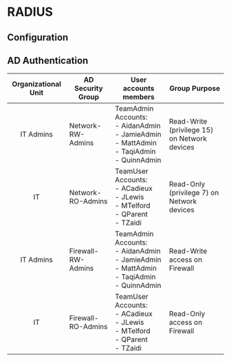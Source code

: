 # RADIUS

## Configuration

## AD Authentication

| **Organizational Unit** | **AD Security Group** | **User accounts members**                                                                         | **Group Purpose**                            |
| :---------------------: | --------------------- | ------------------------------------------------------------------------------------------------- | -------------------------------------------- |
|        IT Admins        | Network-RW-Admins     | TeamAdmin Accounts:<br>- AidanAdmin<br>- JamieAdmin<br>- MattAdmin<br>- TaqiAdmin<br>- QuinnAdmin | Read-Write (privilege 15) on Network devices |
|           IT            | Network-RO-Admins     | TeamUser Accounts:<br>- ACadieux<br>- JLewis<br>- MTelford<br>- QParent<br>- TZaidi               | Read-Only (privilege 7) on Network devices   |
|        IT Admins        | Firewall-RW-Admins    | TeamAdmin Accounts:<br>- AidanAdmin<br>- JamieAdmin<br>- MattAdmin<br>- TaqiAdmin<br>- QuinnAdmin | Read-Write access on Firewall                |
|           IT            | Firewall-RO-Admins    | TeamUser Accounts:<br>- ACadieux<br>- JLewis<br>- MTelford<br>- QParent<br>- TZaidi               | Read-Only access on Firewall                 |



